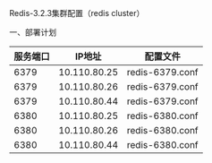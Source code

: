Redis-3.2.3集群配置（redis cluster）

一、部署计划
<table>
<thead>
<tr>
  <th>服务端口</th>
  <th>IP地址</th>
  <th>配置文件</th>
</tr>
</thead>
<tbody><tr>
  <td>6379</td>
  <td>10.110.80.25</td>
  <td>redis-6379.conf</td>
</tr>
<tr>
  <td>6379</td>
  <td>10.110.80.26</td>
  <td>redis-6379.conf</td>
</tr>
<tr>
  <td>6379</td>
  <td>10.110.80.44</td>
  <td>redis-6379.conf</td>
</tr>
<tr>
  <td>6380</td>
  <td>10.110.80.25</td>
  <td>redis-6380.conf</td>
</tr>
<tr>
  <td>6380</td>
  <td>10.110.80.26</td>
  <td>redis-6380.conf</td>
</tr>
<tr>
  <td>6380</td>
  <td>10.110.80.44</td>
  <td>redis-6380.conf</td>
</tr>
</tbody></table>
